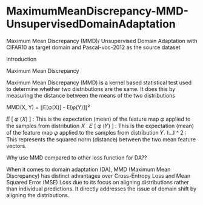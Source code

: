 # MaximumMeanDiscrepancy-MMD-UnsupervisedDomainAdaptation
Maximum Mean Discrepancy (MMD)/ Unsupervised Domain Adaptation with CIFAR10 as target domain and Pascal-voc-2012 as the source dataset


Introduction

Maximum Mean Discrepancy

Maximum Mean Discrepancy (MMD) is a kernel based statistical test used to determine whether two distributions are the same. It does this by measuring the distance between the means of the two distributions

MMD(X, Y) = ∥E[φ(X)] - E[φ(Y)]∥²

𝐸 [ 𝜑 (𝑋) ] : This is the expectation (mean) of the feature map 𝜑 applied to the samples from distribution 𝑋 . 𝐸 [ 𝜑 (𝑌) ] : This is the expectation (mean) of the feature map 𝜑 applied to the samples from distribution 𝑌. ∥...∥ ^ 2 : This represents the squared norm (distance) between the two mean feature vectors.

Why use MMD compared to other loss function for DA??

When it comes to domain adaptation (DA), MMD (Maximum Mean Discrepancy) has distinct advantages over Cross-Entropy Loss and Mean Squared Error (MSE) Loss due to its focus on aligning distributions rather than individual predictions. It directly addresses the issue of domain shift by aligning the distributions.
